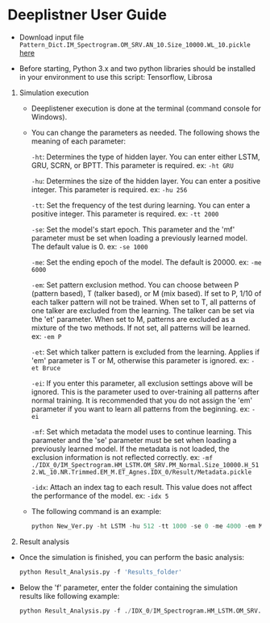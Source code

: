 # Deeplistner User Guide

* Download input file `Pattern_Dict.IM_Spectrogram.OM_SRV.AN_10.Size_10000.WL_10.pickle` [here](https://drive.google.com/file/d/1pujVHSPtwXWZiQeutFJwxdsz1mz0Lddi/view)

* Before starting, Python 3.x and two python libraries should be installed in your environment to use this script: Tensorflow, Librosa

1. Simulation execution

    * Deeplistener execution is done at the terminal (command console for Windows).

    * You can change the parameters as needed. The following shows the meaning of each parameter:

        `-ht`: Determines the type of hidden layer. You can enter either LSTM, GRU, SCRN, or BPTT.
            This parameter is required.
            ex: `-ht GRU`

        `-hu`: Determines the size of the hidden layer. You can enter a positive integer.
            This parameter is required.
            ex: `-hu 256`

        `-tt`: Set the frequency of the test during learning. You can enter a positive integer.
            This parameter is required.
            ex: `-tt 2000`

        `-se`: Set the model's start epoch. This parameter and the 'mf' parameter must be set when loading a previously learned model. The default value is 0.
            ex: `-se 1000`

        `-me`: Set the ending epoch of the model. The default is 20000.
            ex: `-me 6000`

        `-em`: Set pattern exclusion method. You can choose between P (pattern based), T (talker based), or M (mix based).
            If set to P, 1/10 of each talker pattern will not be trained.
            When set to T, all patterns of one talker are excluded from the learning. The talker can be set via the 'et' parameter.
            When set to M, patterns are excluded as a mixture of the two methods.
            If not set, all patterns will be learned.
            ex: `-em P`

        `-et`: Set which talker pattern is excluded from the learning.
            Applies if 'em' parameter is T or M, otherwise this parameter is ignored.
            ex: `-et Bruce`

        `-ei`: If you enter this parameter, all exclusion settings above will be ignored.
            This is the parameter used to over-training all patterns after normal training.
            It is recommended that you do not assign the 'em' parameter if you want to learn all patterns from the beginning.
            ex: `-ei`

        `-mf`: Set which metadata the model uses to continue learning.
            This parameter and the 'se' parameter must be set when loading a previously learned model.
            If the metadata is not loaded, the exclusion information is not reflected correctly.
            ex: `-mf ./IDX_0/IM_Spectrogram.HM_LSTM.OM_SRV.PM_Normal.Size_10000.H_512.WL_10.NR.Trimmed.EM_M.ET_Agnes.IDX_0/Result/Metadata.pickle`

        `-idx`: Attach an index tag to each result.
            This value does not affect the performance of the model.
            ex: `-idx 5`

    * The following command is an example:

        ```python
        python New_Ver.py -ht LSTM -hu 512 -tt 1000 -se 0 -me 4000 -em M -et Fred -idx 0
        ```

2. Result analysis

* Once the simulation is finished, you can perform the basic analysis:

    ```python
    python Result_Analysis.py -f 'Results_folder'
    ```

* Below the 'f' parameter, enter the folder containing the simulation results like following example:

    ```python
    python Result_Analysis.py -f ./IDX_0/IM_Spectrogram.HM_LSTM.OM_SRV.PM_Normal.Size_10000.H_512.WL_10.NR.Trimmed.EM_M.ET_Agnes.IDX_0
    ```
